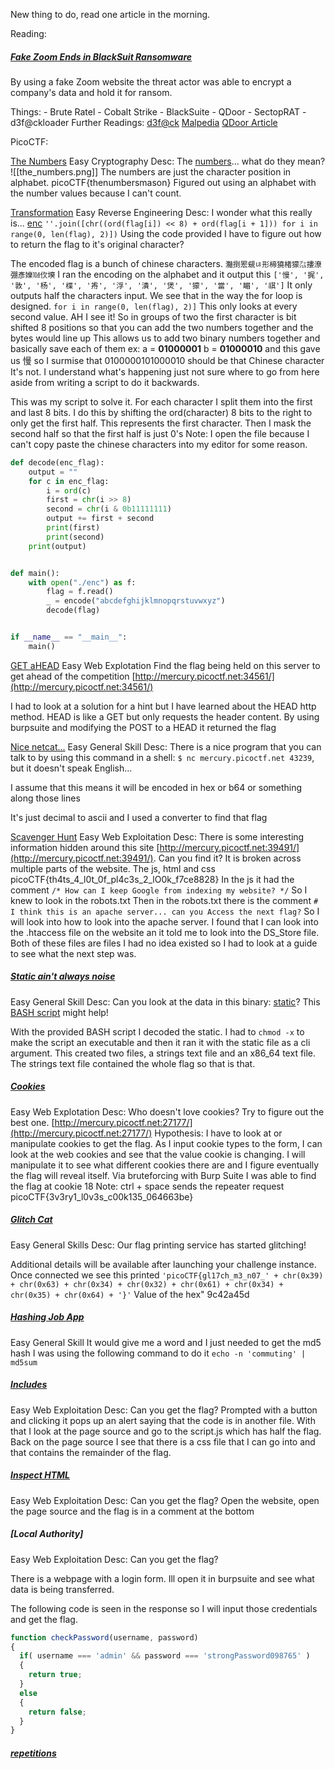 New thing to do, read one article in the morning.

Reading:
##### [ Fake Zoom Ends in BlackSuit Ransomware](https://thedfirreport.com/2025/03/31/fake-zoom-ends-in-blacksuit-ransomware/)
By using a fake Zoom website the threat actor was able to encrypt a company's data and hold it for ransom.

Things:
	- Brute Ratel
	- Cobalt Strike
	- BlackSuite
	- QDoor
	- SectopRAT
	- d3f@ckloader
Further Readings:
[d3f@ck](https://www.esentire.com/blog/exploring-the-d3f-ck-malware-as-a-service-loader)
[Malpedia](https://malpedia.caad.fkie.fraunhofer.de/library)
[QDoor Article](https://www.linkedin.com/pulse/qdoor-new-backdoor-tool-blacksuits-arsenal-connectwise-uwvhc/)

PicoCTF:

[The Numbers](https://play.picoctf.org/practice/challenge/68?difficulty=1&page=6)
Easy
Cryptography
Desc: The [numbers](https://jupiter.challenges.picoctf.org/static/f209a32253affb6f547a585649ba4fda/the_numbers.png)... what do they mean?
![[the_numbers.png]]
The numbers are just the character position in alphabet. 
picoCTF{thenumbersmason}
Figured out using an alphabet with the number values because I can't count.

[Transformation](https://play.picoctf.org/practice/challenge/104?difficulty=1&page=6)
Easy
Reverse Engineering
Desc: I wonder what this really is... [enc](https://mercury.picoctf.net/static/1d8a5a2779c4dc24999f0358d7a1a786/enc) `''.join([chr((ord(flag[i]) << 8) + ord(flag[i + 1])) for i in range(0, len(flag), 2)])`
Using the code provided I have to figure out how to return the flag to it's original character?

The encoded flag is a bunch of chinese characters. 
`灩捯䍔䙻ㄶ形楴獟楮獴㌴摟潦弸彥㜰㍢㐸㙽`
I ran the encoding on the alphabet and it output this
`['慢', '捤', '敦', '杨', '楪', '歬', '浮', '潰', '煲', '獴', '當', '睸', '祺']`
It only outputs half the characters input. We see that in the way the for loop is designed.
`for i in range(0, len(flag), 2)]`
This only looks at every second value.
AH I see it! So in groups of two the first character is bit shifted 8 positions so that you can add the two numbers together and the bytes would line up
This allows us to add two binary numbers together and basically save each of them
ex: a = **01000001** b = **01000010** and this gave us 慢
so I surmise that 0100000101000010 should be that Chinese character
It's not. I understand what's happening just not sure where to go from here aside from writing a script to do it backwards.

This was my script to solve it. For each character I split them into the first and last 8 bits. I do this by shifting the ord(character) 8 bits to the right to only get the first half. This represents the first character.
Then I mask the second half so that the first half is just 0's
Note: I open the file because I can't copy paste the chinese characters into my editor for some reason.
```python
def decode(enc_flag):
    output = ""
    for c in enc_flag:
        i = ord(c)
        first = chr(i >> 8)
        second = chr(i & 0b11111111)
        output += first + second
        print(first)
        print(second)
    print(output)


def main():
    with open("./enc") as f:
        flag = f.read()
        _ = encode("abcdefghijklmnopqrstuvwxyz")
        decode(flag)


if __name__ == "__main__":
    main()

```

[GET aHEAD](https://play.picoctf.org/practice/challenge/132?difficulty=1&page=5)
Easy
Web Explotation
Find the flag being held on this server to get ahead of the competition [http://mercury.picoctf.net:34561/](http://mercury.picoctf.net:34561/)

I had to look at a solution for a hint but I have learned about the HEAD http method.
HEAD is like a GET but only requests the header content.
By using burpsuite and modifying the POST to a HEAD it returned the flag

[Nice netcat...](https://play.picoctf.org/practice/challenge/156?difficulty=1&page=5)
Easy
General Skill
Desc: There is a nice program that you can talk to by using this command in a shell: `$ nc mercury.picoctf.net 43239`, but it doesn't speak English...

I assume that this means it will be encoded in hex or b64 or something along those lines

It's just decimal to ascii and I used a converter to find that flag

[Scavenger Hunt](https://play.picoctf.org/practice/challenge/161?difficulty=1&page=5)
Easy
Web Exploitation
Desc: There is some interesting information hidden around this site [http://mercury.picoctf.net:39491/](http://mercury.picoctf.net:39491/). Can you find it?
It is broken across multiple parts of the website. The js, html and css
 picoCTF{th4ts_4_l0t_0f_pl4c3s_2_lO0k_f7ce8828}
 In the js it had the comment `/* How can I keep Google from indexing my website? */` So I knew to look in the robots.txt
 Then in the robots.txt there is the comment
 `# I think this is an apache server... can you Access the next flag?`
 So I will look into how to look into the apache server. I found that I can look into the .htaccess file on the website an it told me to look into the DS_Store file. 
 Both of these files are files I had no idea existed so I had to look at a guide to see what the next step was.

##### [Static ain't always noise](https://play.picoctf.org/practice/challenge/163?difficulty=1&page=5)
Easy
General Skill
Desc: Can you look at the data in this binary: [static](https://mercury.picoctf.net/static/e9dd71b5d11023873b8abe99cdb45551/static)? This [BASH script](https://mercury.picoctf.net/static/e9dd71b5d11023873b8abe99cdb45551/ltdis.sh) might help!

With the provided BASH script I decoded the static. I had to `chmod -x` to make the script an executable and then it ran it with the static file as a cli argument. This created two files, a strings text file and an x86_64 text file.
The strings text file contained the whole flag so that is that.


##### [Cookies](https://play.picoctf.org/practice/challenge/173?difficulty=1&page=5)
Easy
Web Explotation
Desc: Who doesn't love cookies? Try to figure out the best one. [http://mercury.picoctf.net:27177/](http://mercury.picoctf.net:27177/)
Hypothesis: I have to look at or manipulate cookies to  get the flag. 
As I input cookie types to the form, I can look at the web cookies and see that the value cookie is changing. I will manipulate it to see what different cookies there are and I figure eventually the flag will reveal itself.
Via bruteforcing with Burp Suite I was able to find the flag at cookie 18
Note: ctrl + space sends the repeater request
picoCTF{3v3ry1_l0v3s_c00k135_064663be}

##### [Glitch Cat](https://play.picoctf.org/practice/challenge/242?difficulty=1&page=4)
Easy
General Skills
Desc:
Our flag printing service has started glitching!

Additional details will be available after launching your challenge instance.
Once connected we see this printed 
`'picoCTF{gl17ch_m3_n07_' + chr(0x39) + chr(0x63) + chr(0x34) + chr(0x32) + chr(0x61) + chr(0x34) + chr(0x35) + chr(0x64) + '}'`
Value of the hex" 9c42a45d

##### [Hashing Job App](https://play.picoctf.org/practice/challenge/243?difficulty=1&page=4)
Easy
General Skill
It would give me a word and I just needed to get the md5 hash
I was using the following command to do it
`echo -n 'commuting' | md5sum`

##### [Includes](https://play.picoctf.org/practice/challenge/274?difficulty=1&page=4)
Easy
Web Exploitation
Desc: Can you get the flag?
Prompted with a button and clicking it pops up an alert saying that the code is in another file. With that I look at the page source and go to the script.js which has half the flag. Back on the page source I see that there is a css file that I can go into and that contains the remainder of the flag.

##### [Inspect HTML](https://play.picoctf.org/practice/challenge/275?difficulty=1&page=4)
Easy
Web Exploitation
Desc: Can you get the flag?
Open the website, open the page source and the flag is in a comment at the bottom

##### [Local Authority]
Easy
Web Exploitation
Desc: Can you get the flag?

There is a webpage with a login form. Ill open it in burpsuite and see what data is being transferred.

The following code is seen in the response so I will input those credentials and get the flag.
```javascript
function checkPassword(username, password)
{
  if( username === 'admin' && password === 'strongPassword098765' )
  {
    return true;
  }
  else
  {
    return false;
  }
}

```
##### [repetitions](https://play.picoctf.org/practice/challenge/371?difficulty=1&page=3) 

